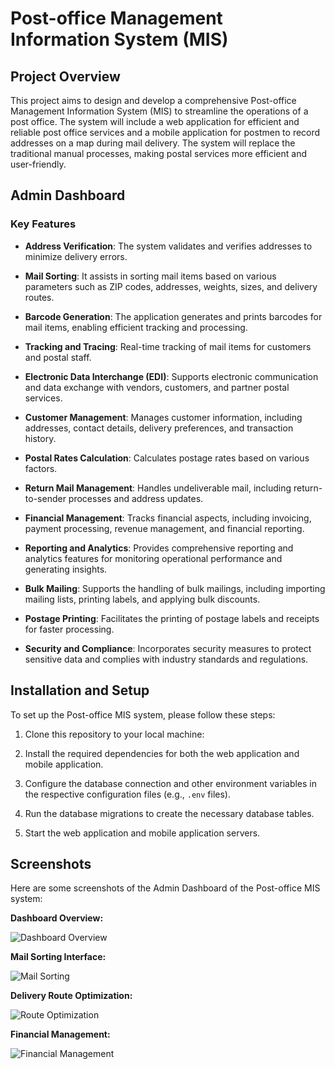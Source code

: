# Post-office Management Information System (MIS)

## Project Overview

This project aims to design and develop a comprehensive Post-office Management Information System (MIS) to streamline the operations of a post office. The system will include a web application for efficient and reliable post office services and a mobile application for postmen to record addresses on a map during mail delivery. The system will replace the traditional manual processes, making postal services more efficient and user-friendly.

## Admin Dashboard

### Key Features

- **Address Verification**: The system validates and verifies addresses to minimize delivery errors.

- **Mail Sorting**: It assists in sorting mail items based on various parameters such as ZIP codes, addresses, weights, sizes, and delivery routes.

- **Barcode Generation**: The application generates and prints barcodes for mail items, enabling efficient tracking and processing.

- **Tracking and Tracing**: Real-time tracking of mail items for customers and postal staff.

- **Electronic Data Interchange (EDI)**: Supports electronic communication and data exchange with vendors, customers, and partner postal services.

- **Customer Management**: Manages customer information, including addresses, contact details, delivery preferences, and transaction history.

- **Postal Rates Calculation**: Calculates postage rates based on various factors.

- **Return Mail Management**: Handles undeliverable mail, including return-to-sender processes and address updates.

- **Financial Management**: Tracks financial aspects, including invoicing, payment processing, revenue management, and financial reporting.

- **Reporting and Analytics**: Provides comprehensive reporting and analytics features for monitoring operational performance and generating insights.

- **Bulk Mailing**: Supports the handling of bulk mailings, including importing mailing lists, printing labels, and applying bulk discounts.

- **Postage Printing**: Facilitates the printing of postage labels and receipts for faster processing.

- **Security and Compliance**: Incorporates security measures to protect sensitive data and complies with industry standards and regulations.

## Installation and Setup

To set up the Post-office MIS system, please follow these steps:

1. Clone this repository to your local machine:
   
2. Install the required dependencies for both the web application and mobile application.

3. Configure the database connection and other environment variables in the respective configuration files (e.g., `.env` files).

4. Run the database migrations to create the necessary database tables.

5. Start the web application and mobile application servers.

## Screenshots

Here are some screenshots of the Admin Dashboard of the Post-office MIS system:

**Dashboard Overview:**

![Dashboard Overview](dashboard_overview.png)

**Mail Sorting Interface:**

![Mail Sorting](mail_sorting.png)

**Delivery Route Optimization:**

![Route Optimization](route_optimization.png)

**Financial Management:**

![Financial Management](financial_management.png)
